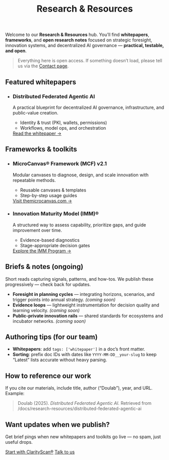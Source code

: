 ﻿---
id: index
title: Research & Resources
sidebar_label: Research & Resources
slug: /research-resources
description: Curated whitepapers, frameworks, and open research on foresight, innovation systems, and decentralized AI governance.
className: doulabDoc
keywords:
  - foresight
  - innovation maturity
  - MicroCanvas
  - IMM
  - whitepapers
  - research
  - decentralized AI governance
---

Welcome to our **Research & Resources** hub. You’ll find **whitepapers**, **frameworks**, and **open research notes** focused on strategic foresight, innovation systems, and decentralized AI governance — **practical, testable, and open**.

> Everything here is open access. If something doesn’t load, please tell us via the [Contact page](/contact).

## Featured whitepapers

<ul className="dl-cards">
  <li>
    <h3>Distributed Federated Agentic AI</h3>
    <p>A practical blueprint for decentralized AI governance, infrastructure, and public-value creation.</p>
    <ul>
      <li>Identity &amp; trust (PKI, wallets, permissions)</li>
      <li>Workflows, model ops, and orchestration</li>
    </ul>
    <a
      className="dl-cardCta"
      href="/docs/research-resources/distributed-federated-agentic-ai"
      data-cta="docs.research.featured.dfaa"
    >
      Read the whitepaper →
    </a>
  </li>
</ul>

## Frameworks & toolkits

<ul className="dl-cards">
  <li>
    <h3>MicroCanvas® Framework (MCF) v2.1</h3>
    <p>Modular canvases to diagnose, design, and scale innovation with repeatable methods.</p>
    <ul>
      <li>Reusable canvases &amp; templates</li>
      <li>Step-by-step usage guides</li>
    </ul>
    <a
      className="dl-cardCta"
      href="https://themicrocanvas.com"
      target="_blank"
      rel="noopener noreferrer"
      data-cta="docs.research.frameworks.mcf"
    >
      Visit themicrocanvas.com →
    </a>
  </li>
  <li>
    <h3>Innovation Maturity Model (IMM)®</h3>
    <p>A structured way to assess capability, prioritize gaps, and guide improvement over time.</p>
    <ul>
      <li>Evidence-based diagnostics</li>
      <li>Stage-appropriate decision gates</li>
    </ul>
    <a
      className="dl-cardCta"
      href="/services/innovation-maturity"
      data-cta="docs.research.frameworks.imm"
    >
      Explore the IMM Program →
    </a>
  </li>
</ul>

## Briefs & notes (ongoing)

Short reads capturing signals, patterns, and how-tos. We publish these progressively — check back for updates.

- **Foresight in planning cycles** — integrating horizons, scenarios, and trigger points into annual strategy. *(coming soon)*
- **Evidence loops** — lightweight instrumentation for decision quality and learning velocity. *(coming soon)*
- **Public-private innovation rails** — shared standards for ecosystems and incubator networks. *(coming soon)*

## Authoring tips (for our team)

- **Whitepapers**: add `tags: ['whitepaper']` in a doc’s front matter.  
- **Sorting**: prefix doc IDs with dates like `YYYY-MM-DD__your-slug` to keep “Latest” lists accurate without heavy parsing.

## How to reference our work

If you cite our materials, include title, author (“Doulab”), year, and URL. Example:

> Doulab (2025). *Distributed Federated Agentic AI.* Retrieved from /docs/research-resources/distributed-federated-agentic-ai

<div className="dl-finalCta" style={{ marginTop: '2rem' }}>
  <h2>Want updates when we publish?</h2>
  <p>Get brief pings when new whitepapers and toolkits go live — no spam, just useful drops.</p>
  <div className="dl-ctas">
    <a className="dl-buttonPrimary" href="/services/clarityscan" data-cta="docs.research.final.clarityscan">Start with ClarityScan®</a>
    <a className="dl-buttonSecondary" href="/contact" data-cta="docs.research.final.contact">Talk to us</a>
  </div>
</div>
